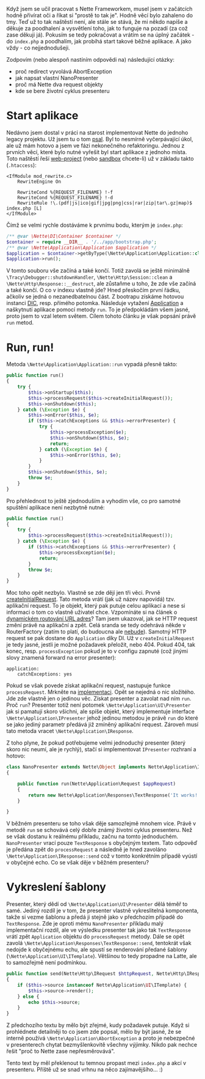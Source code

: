 Když jsem se učil pracovat s Nette Frameworkem, musel jsem v začátcích hodně přivírat oči a říkat si "prostě to tak je". Hodně věcí bylo zahaleno do tmy. Teď už to tak naštěstí není, ale stále se stává, že mi někdo napíše a děkuje za poodhalení a vysvětlení toho, jak to funguje na pozadí (za což zase děkuji já). Pokusím se tedy pokračovat a vrátím se na úplný začátek - do `index.php` a poodhalím, jak probíhá start takové běžné aplikace. A jako vždy - co nejjednodušeji.

Zodpovím (nebo alespoň nastíním odpovědi na) následující otázky:
- proč redirect vyvolává AbortException
- jak napsat vlastní NanoPresenter
- proč má Nette dva request objekty
- kde se bere životní cyklus presenteru

# Start aplikace

Nedávno jsem dostal v práci na starost implementovat Nette do jednoho legacy projektu. Už jsem tu o tom [psal](navrhovy-vzor-legacy-code). Byl to nesmírně vyčerpávající úkol, ale už mám hotovo a jsem ve fázi nekonečného refaktoringu. Jednou z prvních věcí, které bylo nutné vyřešit byl start aplikace z jednoho místa. Toto naštěstí řeší [web-project](https://github.com/nette/web-project) (nebo [sandbox](https://github.com/nette/sandbox) chcete-li) už v základu takto (`.htaccess`):

```
<IfModule mod_rewrite.c>
	RewriteEngine On

	RewriteCond %{REQUEST_FILENAME} !-f
	RewriteCond %{REQUEST_FILENAME} !-d
	RewriteRule !\.(pdf|js|ico|gif|jpg|png|css|rar|zip|tar\.gz|map)$ index.php [L]
</IfModule>
```

Čímž se velmi rychle dostáváme k prvnímu bodu, kterým je `index.php`:

```php
/** @var \Nette\DI\Container $container */
$container = require __DIR__ . '/../app/bootstrap.php';
/** @var \Nette\Application\Application $application */
$application = $container->getByType(\Nette\Application\Application::class);
$application->run();
```

V tomto souboru vše začíná a také končí. Totiž zavolá se ještě minimálně `\Tracy\Debugger::shutdownHandler`, `\Nette\Http\Session::clean` a `\Nette\Http\Response::__destruct`, ale zůstaňme u toho, že zde vše začíná a také končí. O co v indexu vlastně jde? Hned přeskočím první řádku, ačkoliv se jedná o nezanedbatelnou část. Z bootrapu získáme hotovou instanci [DIC](https://doc.nette.org/cs/2.3/dependency-injection), resp. přímého potomka. Následuje vytažení [Application](https://api.nette.org/2.3.7/Nette.Application.Application.html) a naškytnutí aplikace pomocí metody `run`. To je předpokládám všem jasné, proto jsem to vzal letem světem. Cílem tohoto článku je však popsání právě `run` metod.

# Run, run!

Metoda `\Nette\Application\Application::run` vypadá přesně takto:

```php
public function run()
{
    try {
        $this->onStartup($this);
        $this->processRequest($this->createInitialRequest());
        $this->onShutdown($this);
    } catch (\Exception $e) {
        $this->onError($this, $e);
        if ($this->catchExceptions && $this->errorPresenter) {
            try {
                $this->processException($e);
                $this->onShutdown($this, $e);
                return;
            } catch (\Exception $e) {
                $this->onError($this, $e);
            }
        }
        $this->onShutdown($this, $e);
        throw $e;
    }
}
```

Pro přehlednost to ještě zjednoduším a vyhodím vše, co pro samotné spuštění aplikace není nezbytně nutné:

```php
public function run()
{
    try {
        $this->processRequest($this->createInitialRequest());
    } catch (\Exception $e) {
        if ($this->catchExceptions && $this->errorPresenter) {
            $this->processException($e);
            return;
        }
        throw $e;
    }
}
```

Moc toho opět nezbylo. Vlastně se zde dějí jen tři věci. Prvně [createInitialRequest](https://api.nette.org/2.3.7/source-Application.Application.php.html#102-124). Tato metoda vrátí (jak už název napovídá) tzv. aplikační request. To je objekt, který pak putuje celou aplikací a nese si informaci o tom co vlastně uživatel chce. Vzpomínáte si na článek o [dynamickém routování URL adres](dynamicke-routovani-url-adres)? Tam jsem ukazoval, jak se HTTP request změní právě na aplikační a zpět. Celá sranda se tedy odehrává někde v RouterFactory (zatím to platí, do budoucna ale [nebude](https://github.com/nette/routing/commit/e802a85e96f5814ddf1a16ea1517398eb560bab6)). Samotný HTTP request se pak dostane do `Application` díky DI. Už v `createInitialRequest` je tedy jasné, jestli je možné požadavek přeložit, nebo 404. Pokud 404, tak konec, resp. `processException` pokud je to v configu zapnuté (což jinými slovy znamená forward na error presenter):

```neon
application:
    catchExceptions: yes
```

Pokud se však povede získat aplikační request, nastupuje funkce `processRequest`. Mrkněte na [implementaci](https://api.nette.org/2.3.7/source-Application.Application.php.html#127-150). Opět se nejedná o nic složitého. Jde zde vlastně jen o jedinou věc. Získat presenter a zavolat nad ním `run`. Proč `run`? Presenter totiž není potomek `\Nette\Application\UI\Presenter` jak si pamatují skoro všichni, ale spíše objekt, který implementuje interface `\Nette\Application\IPresenter` jehož jedinou metodou je právě `run` do které se jako jediný parametr předává již zmíněný aplikační request. Zároveň musí tato metoda vracet `\Nette\Application\IResponse`.

Z toho plyne, že pokud potřebujeme velmi jednoduchý presenter (který skoro nic neumí, ale je rychlý), stačí si implementovat `IPresenter` rozhraní a hotovo:

```php
class NanoPresenter extends Nette\Object implements Nette\Application\IPresenter
{

	public function run(Nette\Application\Request $appRequest)
	{
		return new Nette\Application\Responses\TextResponse('It works!');
	}

}
```

V běžném presenteru se toho však děje samozřejmě mnohem více. Právě v metodě `run` se schovává celý dobře známý životní cyklus presenteru. Než se však dostanu k reálnému příkladu, začnu na tomto jednoduchém. `NanoPresenter` vrací pouze `TextResponse` s obyčejným textem. Tato odpověď je předána zpět do `processRequest` a následně je hned zavoláno `\Nette\Application\IResponse::send` což v tomto konkrétním případě vyústí v obyčejné echo. Co se však děje v běžném presenteru?

# Vykreslení šablony

Presenter, který dědí od `\Nette\Application\UI\Presenter` dělá téměř to samé. Jediný rozdíl je v tom, že presenter vlastně vykreslitelná komponenta, takže si vezme šablonu a předá ji stejně jako v předchozím případě do `TextResponse`. Zde je oproti mému `NanoPresenter` příkladu malý implementační rozdíl, ale ve výsledku presenter tak jako tak `TextResponse` vrátí zpět `Application` objektu do `processRequest` metody. Dále se opět zavolá `\Nette\Application\Responses\TextResponse::send`, tentokrát však nedojde k obyčejnému echu, ale spustí se renderování předané šablony (`\Nette\Application\UI\ITemplate`). Většinou to tedy propadne na Latte, ale to samozřejmě není podmínkou.

```php
public function send(Nette\Http\IRequest $httpRequest, Nette\Http\IResponse $httpResponse)
{
    if ($this->source instanceof Nette\Application\UI\ITemplate) {
        $this->source->render();
    } else {
        echo $this->source;
    }
}
```

Z předchozího textu by mělo být zřejmé, kudy požadavek putuje. Když si prohlédnete detailněji to co jsem zde popsal, mělo by být jasné, že se interně používá `\Nette\Application\AbortException` a proto je nebezpečné v presenterech chytat bezmyšlenkovitě všechny výjimky. Nikdo pak nechce řešit "proč to Nette zase nepřesměrovává".

Tento text by měl překlenout tu temnou propast mezi `index.php` a akcí v presenteru. Příště už se snad vrhnu na něco zajímavějšího... :)